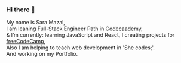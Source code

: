### Hi there 👋

My name is Sara Mazal,<br>
I am leaning Full-Stack Engineer Path in <a href='https://www.codecademy.com/profiles/saramazal'>Codecaademy</a>,<br>
& I’m currently:  learning JavaScript and React,
                  I creating projects for <a href='https://www.freecodecamp.org/mazal' target='_blank'> freeCodeCamp</a>,<br>
                  Also I am  helping to teach web development in 'She codes;'.<br>
                  And working on my Portfolio.  
                  
                 

